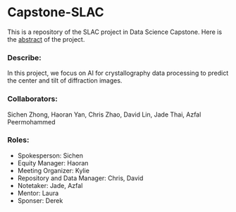 # Capstone-SLAC
This is a repository of the SLAC project in Data Science Capstone. Here is the [abstract](https://drive.google.com/file/d/1ZwJJJs2DQ_Tu1B0pwI3Il5bb7fgHrhVk/view?usp=sharing) of the project.

### Describe:
In this project, we focus on AI for crystallography data processing to predict the center and tilt of diffraction images.

### Collaborators: 
Sichen Zhong, Haoran Yan, Chris Zhao, David Lin, Jade Thai, Azfal Peermohammed

### Roles:
- Spokesperson: Sichen
- Equity Manager: Haoran
- Meeting Organizer: Kylie
- Repository and Data Manager: Chris, David
- Notetaker: Jade, Azfal
- Mentor: Laura
- Sponser: Derek
